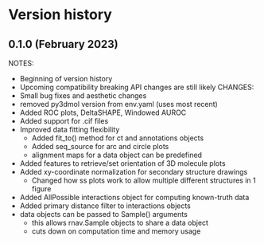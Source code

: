 Version history
===============

0.1.0 (February 2023)
---------------------
NOTES:
- Beginning of version history
- Upcoming compatibility breaking API changes are still likely
CHANGES:
- Small bug fixes and aesthetic changes
- removed py3dmol version from env.yaml (uses most recent)
- Added ROC plots, DeltaSHAPE, Windowed AUROC
- Added support for .cif files
- Improved data fitting flexibility
  - Added fit_to() method for ct and annotations objects
  - Added seq_source for arc and circle plots
  - alignment maps for a data object can be predefined
- Added features to retrieve/set orientation of 3D molecule plots
- Added xy-coordinate normalization for secondary structure drawings
  - Changed how ss plots work to allow multiple different structures in 1 figure
- Added AllPossible interactions object for computing known-truth data
- Added primary distance filter to interactions objects
- data objects can be passed to Sample() arguments
  - this allows rnav.Sample objects to share a data object
  - cuts down on computation time and memory usage
